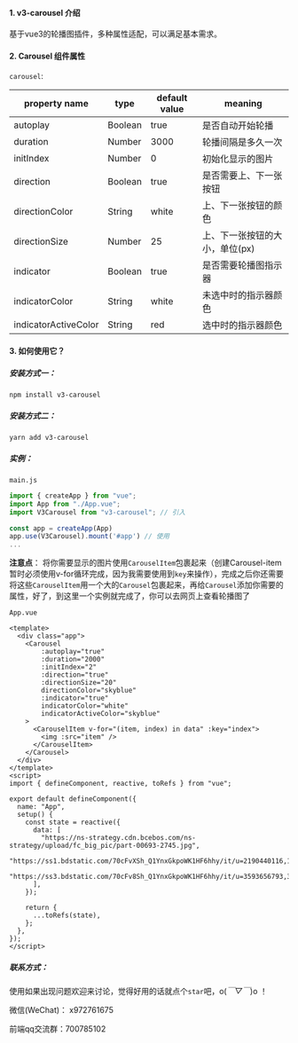 #### 1. v3-carousel 介绍
基于vue3的轮播图插件，多种属性适配，可以满足基本需求。

#### 2.  Carousel 组件属性

`carousel`:

| property name        | type    | default value | meaning                        |
| -------------------- | ------- | ------------- | ------------------------------ |
| autoplay             | Boolean | true          | 是否自动开始轮播               |
| duration             | Number  | 3000          | 轮播间隔是多久一次             |
| initIndex            | Number  | 0             | 初始化显示的图片               |
| direction            | Boolean | true          | 是否需要上、下一张按钮         |
| directionColor       | String  | white         | 上、下一张按钮的颜色           |
| directionSize        | Number  | 25            | 上、下一张按钮的大小，单位(px) |
| indicator            | Boolean | true          | 是否需要轮播图指示器           |
| indicatorColor       | String  | white         | 未选中时的指示器颜色           |
| indicatorActiveColor | String  | red           | 选中时的指示器颜色             |

#### 3. 如何使用它？
##### 安装方式一：
```shell
npm install v3-carousel
```
##### 安装方式二：
```shell
yarn add v3-carousel
```
##### 实例：
`main.js`

```js
import { createApp } from "vue";
import App from "./App.vue";
import V3Carousel from "v3-carousel"; // 引入

const app = createApp(App)
app.use(V3Carousel).mount('#app') // 使用
...
```
**注意点**： 将你需要显示的图片使用`CarouselItem`包裹起来（创建Carousel-item暂时必须使用v-for循环完成，因为我需要使用到`key`来操作），完成之后你还需要将这些`CarouselItem`用一个大的`Carousel`包裹起来，再给`Carousel`添加你需要的属性，好了，到这里一个实例就完成了，你可以去网页上查看轮播图了

`App.vue`

```vue
<template>
  <div class="app">
    <Carousel
        :autoplay="true"
        :duration="2000"
        :initIndex="2"
        :direction="true"
        :directionSize="20"
        directionColor="skyblue"
        :indicator="true"
        indicatorColor="white"
        indicatorActiveColor="skyblue"
    >
      <CarouselItem v-for="(item, index) in data" :key="index">
        <img :src="item" />
      </CarouselItem>
    </Carousel>
  </div>
</template>
<script>
import { defineComponent, reactive, toRefs } from "vue";

export default defineComponent({
  name: "App",
  setup() {
    const state = reactive({
      data: [
        "https://ns-strategy.cdn.bcebos.com/ns-strategy/upload/fc_big_pic/part-00693-2745.jpg",
        "https://ss1.bdstatic.com/70cFvXSh_Q1YnxGkpoWK1HF6hhy/it/u=2190440116,1436403087&fm=26&gp=0.jpg",
        "https://ss3.bdstatic.com/70cFv8Sh_Q1YnxGkpoWK1HF6hhy/it/u=3593656793,3600757928&fm=26&gp=0.jpg",
      ],
    });

    return {
      ...toRefs(state),
    };
  },
});
</script>
```

##### 联系方式：

使用如果出现问题欢迎来讨论，觉得好用的话就点个`star`吧，o(*￣▽￣*)o ！

微信(WeChat)： x972761675

前端qq交流群：700785102

